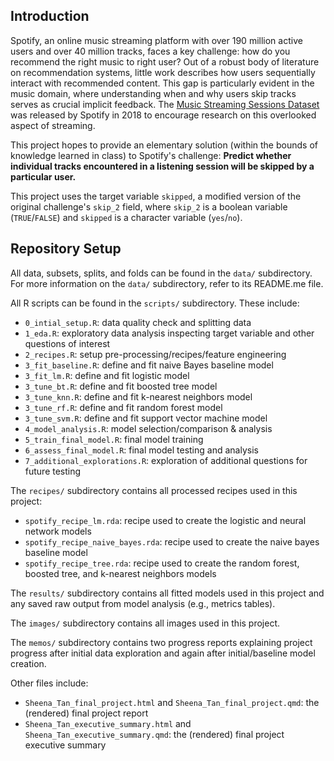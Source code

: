 ## Introduction

Spotify, an online music streaming platform with over 190 million active users and over 40 million tracks, faces a key challenge: how do you recommend the right music to right user? Out of a robust body of literature on recommendation systems, little work describes how users sequentially interact with recommended content. This gap is particularly evident in the music domain, where understanding when and why users skip tracks serves as crucial implicit feedback. The [Music Streaming Sessions Dataset](https://www.aicrowd.com/challenges/spotify-sequential-skip-prediction-challenge) was released by Spotify in 2018 to encourage research on this overlooked aspect of streaming. 

This project hopes to provide an elementary solution (within the bounds of knowledge learned in class) to Spotify's challenge: **Predict whether individual tracks encountered in a listening session will be skipped by a particular user.** 

This project uses the target variable `skipped`, a modified version of the original challenge's `skip_2` field, where `skip_2` is a boolean variable (`TRUE`/`FALSE`) and `skipped` is a character variable (`yes`/`no`).

## Repository Setup

All data, subsets, splits, and folds can be found in the `data/` subdirectory. For more information on the `data/` subdirectory, refer to its README.me file.

All R scripts can be found in the `scripts/` subdirectory. These include:
-  `0_intial_setup.R`: data quality check and splitting data
-  `1_eda.R`: exploratory data analysis inspecting target variable and other questions of interest
-  `2_recipes.R`: setup pre-processing/recipes/feature engineering
-  `3_fit_baseline.R`: define and fit naive Bayes baseline model
-  `3_fit_lm.R`: define and fit logistic model
-  `3_tune_bt.R`: define and fit boosted tree model
-  `3_tune_knn.R`: define and fit k-nearest neighbors model
-  `3_tune_rf.R`: define and fit random forest model
-  `3_tune_svm.R`: define and fit support vector machine model
-  `4_model_analysis.R`: model selection/comparison & analysis
-  `5_train_final_model.R`: final model training
-  `6_assess_final_model.R`: final model testing and analysis
-  `7_additional_explorations.R`: exploration of additional questions for future testing

The `recipes/` subdirectory contains all processed recipes used in this project:
-  `spotify_recipe_lm.rda`: recipe used to create the logistic and neural network models
-  `spotify_recipe_naive_bayes.rda`: recipe used to create the naive bayes baseline model
-  `spotify_recipe_tree.rda`: recipe used to create the random forest, boosted tree, and k-nearest neighbors models

The `results/` subdirectory contains all fitted models used in this project and any saved raw output from model analysis (e.g., metrics tables). 

The `images/` subdirectory contains all images used in this project.

The `memos/` subdirectory contains two progress reports explaining project progress after initial data exploration and again after initial/baseline model creation. 

Other files include:

-  `Sheena_Tan_final_project.html` and `Sheena_Tan_final_project.qmd`: the (rendered) final project report
-  `Sheena_Tan_executive_summary.html` and `Sheena_Tan_executive_summary.qmd`: the (rendered) final project executive summary

